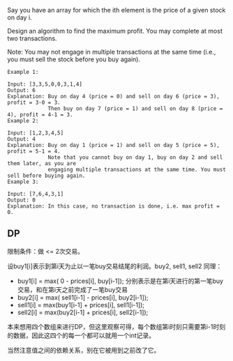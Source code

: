 Say you have an array for which the ith element is the price of a given stock on day i.

Design an algorithm to find the maximum profit. You may complete at most two transactions.

Note: You may not engage in multiple transactions at the same time (i.e., you must sell the stock before you buy again).

	Example 1:
	
	Input: [3,3,5,0,0,3,1,4]
	Output: 6
	Explanation: Buy on day 4 (price = 0) and sell on day 6 (price = 3), profit = 3-0 = 3.
	             Then buy on day 7 (price = 1) and sell on day 8 (price = 4), profit = 4-1 = 3.
	Example 2:
	
	Input: [1,2,3,4,5]
	Output: 4
	Explanation: Buy on day 1 (price = 1) and sell on day 5 (price = 5), profit = 5-1 = 4.
	             Note that you cannot buy on day 1, buy on day 2 and sell them later, as you are
	             engaging multiple transactions at the same time. You must sell before buying again.
	Example 3:
	
	Input: [7,6,4,3,1]
	Output: 0
	Explanation: In this case, no transaction is done, i.e. max profit = 0.

## DP

限制条件：做 <= 2次交易。

设buy1[i]表示到第i天为止以一笔buy交易结尾的利润。buy2, sell1, sell2 同理：
+ buy1[i] = max( 0 - prices[i], buy[i-1]); 分别表示是在第i天进行的第一笔buy交易，和在第i天之前完成了一笔buy交易
+ buy2[i] = max( sell1[i-1] - prices[i], buy2[i-1]);
+ sell1[i] = max(buy1[i-1] + prices[i], sell1[i-1]);
+ sell2[i] = max(buy2[i-1] + prices[i], sell2[i-1]);

本来想用四个数组来进行DP，但这里观察可得，每个数组第i时刻只需要第i-1时刻的数据，因此这四个的每一个都可以就用一个int记录。

当然注意值之间的依赖关系，别在它被用到之前改了它。